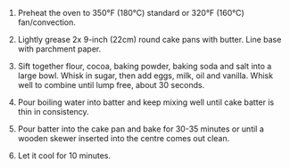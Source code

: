 1) Preheat the oven to 350°F (180°C) standard or 320°F (160°C) fan/convection.

2) Lightly grease 2x 9-inch (22cm) round cake pans with butter. Line base with parchment paper.

3) Sift together flour, cocoa, baking powder, baking soda and salt into a large bowl. Whisk in sugar, then add eggs, milk, oil and vanilla. Whisk well to combine until lump free, about 30 seconds.

4) Pour boiling water into batter and keep mixing well until cake batter is thin in consistency.

5) Pour batter into the cake pan and bake for 30-35 minutes or until a wooden skewer inserted into the centre comes out clean.

6) Let it cool for 10 minutes.

